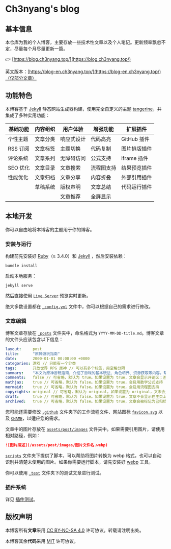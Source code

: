 # Ch3nyang's blog

## 基本信息

本仓库为我的个人博客，主要存放一些技术性文章以及个人笔记。更新频率飘忽不定，尽量每个月尽量更新一篇。

👉 [https://blog.ch3nyang.top/](https://blog.ch3nyang.top/)

英文版本：[https://blog-en.ch3nyang.top/](https://blog-en.ch3nyang.top/)（仅部分文章）

## 功能特色

本博客基于 [Jekyll](https://jekyllrb.com/) 静态网站生成器构建，使用完全自定义的主题 [tangerine](https://github.com/wcy-dt/tangerine)，并集成了多种实用功能：

| 基础功能 | 内容组织 | 用户体验 | 增强功能 | 扩展插件 |
|----------|----------|----------|----------|----------|
| 个性主题 | 文章分类 | 响应式设计 | 代码高亮 | GitHub 插件 |
| RSS 订阅 | 文章标签 | 主题切换 | 代码复制 | 图片排版插件 |
| 评论系统 | 文章系列 | 无障碍访问 | 公式支持 | iframe 插件 |
| SEO 优化 | 文章目录 | 文章搜索 | 流程图支持 | 结果预览插件 |
| 性能优化 | 文章归档 | 文章分享 | 内容折叠 | 外部引用插件 |
|        | 草稿系统 | 版权声明 | 文章总结 | 代码运行插件 |
|        |         | 文章推荐 | 全屏显示 |            |

## 本地开发

你可以自由地将本博客的主题用于你的博客。

### 安装与运行

构建前先安装好 [Ruby](https://rubyinstaller.org/downloads/)（≥ 3.4.0）和 [Jekyll](https://jekyllrb.com/docs/installation/) ，然后安装依赖：

```shell
bundle install
```

启动本地服务：

```shell
jekyll serve
```

然后直接使用 [`Live Server`](https://marketplace.visualstudio.com/items?itemName=ritwickdey.LiveServer) 预览实时更新。

绝大多数设置都在 [`_config.yml`](./_config.yml) 文件中，你可以根据自己的需求进行修改。

### 文章编辑

博客文章存放在 [`_posts`](./_posts) 文件夹中，命名格式为 `YYYY-MM-DD-title.md`。博客文章的文件头应该包含以下信息：

```yaml
layout:     post
title:      "原神游玩指南"
date:       2000-01-01 00:00:00 +0800
categories: 游戏 // 只能有一个分类
tags:       开放世界 RPG 原神 // 可以有多个标签，用空格分隔
summary:    "本文为原神游玩指南，介绍了游戏的基本玩法、角色培养、资源获取等内容，帮助新手玩家快速上手原神。" // 文章摘要，显示在主页
comments:   false // 可省略，默认为 true。如果设置为 true，文章会显示评论区；否则不显示
mathjax:    true // 可省略，默认为 false。如果设置为 true，会启用数学公式支持
mermaid:    true // 可省略，默认为 false。如果设置为 true，会启用流程图支持
copyrights: original // 可省略，默认为 original。如果设置为 original，文末会显示版权声明；否则不显示
draft:      true // 可省略，默认为 false。如果设置为 true，文章不会显示在主页上
archived:   true // 可省略，默认为 false。如果设置为 true，文章会被标记为已归档
```

您可能还需要修改 [`.github`](./.github) 文件夹下的工作流程文件、网站图标 [`favicon.svg`](./favicon.svg) 以及 [`CNAME`](./CNAME)，以适应您的需求。

文章中的图片存放在 [`assets/post/images`](./assets/post/images) 文件夹中。如果需要引用图片，请使用相对路径，例如：

```markdown
![图片描述](/assets/post/images/图片文件名.webp)
```

[`scripts`](./scripts) 文件夹下提供了脚本，可以帮助将图片转换为 webp 格式，也可以自动识别并清楚未使用的图片。如果你需要运行脚本，请先安装好 [webp](https://developers.google.com/speed/webp) 工具。

你可以使用 [`_test`](./_test) 文件夹下的测试文章进行测试。

### 插件系统

详见 [插件测试](./_test/2000-01-02-插件测试.md)。

## 版权声明

本博客所有**文章**采用 [CC BY-NC-SA 4.0](https://creativecommons.org/licenses/by-nc-sa/4.0/) 许可协议。转载请注明出处。

本博客其余**代码**采用 [MIT](https://opensource.org/licenses/MIT) 许可协议。
